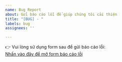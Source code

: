```yaml
---
name: Bug Report
about: Gửi báo cáo lỗi để giúp chúng tôi cải thiện
title: "[BUG] - "
labels: bug
assignees: ''

---
```


👉 Vui lòng sử dụng form sau để gửi báo cáo lỗi:  
[Nhấn vào đây để mở form báo cáo lỗi](update-history.yml)